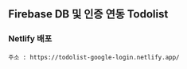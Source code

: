## Firebase DB 및 인증 연동 Todolist
### Netlify 배포 
    주소 : https://todolist-google-login.netlify.app/
